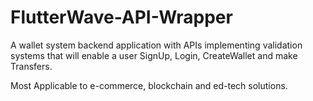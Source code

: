 # FlutterWave-API-Wrapper
A wallet system backend application with APIs implementing validation systems that will enable a user SignUp, Login, CreateWallet and make Transfers.

Most Applicable to e-commerce, blockchain and ed-tech solutions. 

